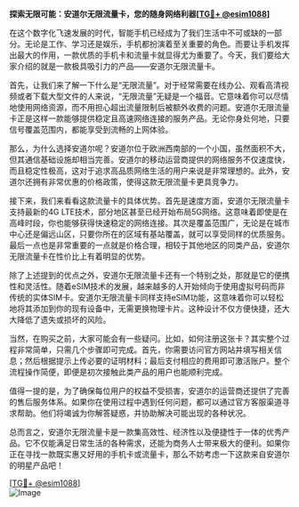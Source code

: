 **探索无限可能：安道尔无限流量卡，您的随身网络利器[[TG💪+ @esim1088](https://t.me/s/esim1088)]**

在这个数字化飞速发展的时代，智能手机已经成为了我们生活中不可或缺的一部分。无论是工作、学习还是娱乐，手机都扮演着至关重要的角色。而要让手机发挥出最大的作用，一款优质的手机卡和流量卡就显得尤为重要了。今天，我们要给大家介绍的就是一款极具吸引力的产品——安道尔无限流量卡。

首先，让我们来了解一下什么是“无限流量”。对于经常需要在线办公、观看高清视频或者下载大型文件的人来说，“无限流量”无疑是一个福音。它意味着你可以尽情地使用网络资源，而不用担心超出流量限制后被额外收费的问题。安道尔无限流量卡正是这样一款能够提供稳定且高速网络连接的服务产品。无论你身处何地，只要信号覆盖范围内，都能享受到流畅的上网体验。

那么，为什么选择安道尔呢？安道尔位于欧洲西南部的一个小国，虽然面积不大，但其通信基础设施却相当完善。安道尔的移动运营商提供的网络服务不仅速度快，而且稳定性极高，这对于追求高品质网络生活的用户来说是非常理想的。此外，安道尔还拥有非常优惠的价格政策，使得这款无限流量卡更具竞争力。

接下来，我们来看看这款流量卡的具体优势。首先是速度方面，安道尔无限流量卡支持最新的4G LTE技术，部分地区甚至已经开始布局5G网络。这意味着即使是在高峰时段，你也能够获得快速稳定的网络连接。其次是覆盖范围广，无论是在城市中心还是偏远山区，只要你所在的区域有基站覆盖，就可以享受同样的优质服务。最后一点也是非常重要的一点就是价格合理，相较于其他地区的同类产品，安道尔无限流量卡在性价比上有着明显的优势。

除了上述提到的优点之外，安道尔无限流量卡还有一个特别之处，那就是它的便携性和灵活性。随着eSIM技术的发展，越来越多的人开始倾向于使用虚拟号码而非传统的实体SIM卡。安道尔无限流量卡同样支持eSIM功能，这意味着你可以轻松地将其添加到你的现有设备中，无需更换物理卡片。这种设计不仅方便快捷，还大大降低了遗失或损坏的风险。

当然，在购买之前，大家可能会有一些疑问。比如，如何注册这张卡？其实整个过程非常简单，只需几个步骤即可完成。首先，你需要访问官方网站并填写相关信息；然后根据提示上传必要的证明材料；最后支付相应的费用即可激活账户。整个流程操作简便，即便是初次接触此类产品的用户也能顺利完成。

值得一提的是，为了确保每位用户的权益不受损害，安道尔的运营商还提供了完善的售后服务体系。如果你在使用过程中遇到任何问题，都可以通过官方客服渠道寻求帮助。他们将竭诚为你解答疑惑，并协助解决可能出现的各种状况。

总而言之，安道尔无限流量卡是一款集高效性、经济性以及便捷性于一体的优秀产品。它不仅能满足日常生活的各种需求，还能为商务人士带来极大的便利。如果你正在寻找一款既实惠又好用的手机卡或流量卡，那么不妨考虑一下这款来自安道尔的明星产品吧！

[[TG💪+ @esim1088](https://t.me/s/esim1088)]  
![Image](https://i.postimg.cc/4NQfJmqS/Snipaste-2025-05-13-00-14-12.png)